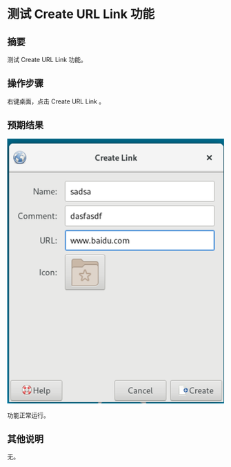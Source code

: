 # 测试 Create URL Link 功能

## 摘要

测试 Create URL Link 功能。

## 操作步骤

右键桌面，点击 Create URL Link 。

## 预期结果

![CreateURLLink功能测试-1](./img/CreateURLLink功能测试-1.png)

功能正常运行。

## 其他说明

无。
